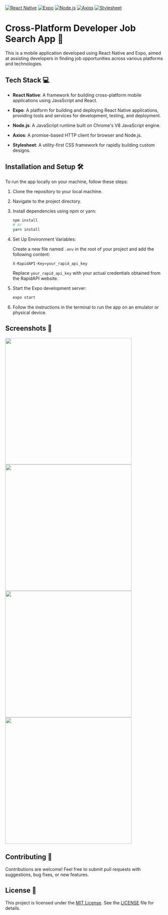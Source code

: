 [![React Native](https://img.shields.io/badge/React%20Native-17.0.2-blue.svg)](https://reactnative.dev/)
[![Expo](https://img.shields.io/badge/Expo-43.0.0-lightgrey.svg)](https://expo.dev/)
[![Node.js](https://img.shields.io/badge/Node.js-14.17.0-green.svg)](https://nodejs.org/)
[![Axios](https://img.shields.io/badge/Axios-0.22.0-yellow.svg)](https://axios-http.com/)
[![Stylesheet](https://img.shields.io/badge/Stylesheet-1.2.0-orange.svg)](https://www.npmjs.com/package/stylesheet)

# Cross-Platform Developer Job Search App 📱

This is a mobile application developed using React Native and Expo, aimed at assisting developers in finding job opportunities across various platforms and technologies.

## Tech Stack 💻

- **React Native**: A framework for building cross-platform mobile applications using JavaScript and React.
  
- **Expo**: A platform for building and deploying React Native applications, providing tools and services for development, testing, and deployment.

- **Node.js**: A JavaScript runtime built on Chrome's V8 JavaScript engine.

- **Axios**: A promise-based HTTP client for browser and Node.js.

- **Stylesheet**: A utility-first CSS framework for rapidly building custom designs.

## Installation and Setup 🛠️

To run the app locally on your machine, follow these steps:

1. Clone the repository to your local machine.
   
2. Navigate to the project directory.

3. Install dependencies using npm or yarn:

   ```bash
   npm install
   # or
   yarn install
   ```

4. Set Up Environment Variables:

   Create a new file named `.env` in the root of your project and add the following content:

   ```env
   X-RapidAPI-Key=your_rapid_api_key
   ```

   Replace `your_rapid_api_key` with your actual credentials obtained from the RapidAPI website.

5. Start the Expo development server:

   ```bash
   expo start
   ```

6. Follow the instructions in the terminal to run the app on an emulator or physical device.

## Screenshots 📸

<div align="left">
  <img src="/screenshots/img4.png" width="400px"</img>
  <img src="/screenshots/img3.png" width="400px"</img>
  <img src="/screenshots/img2.png" width="400px"</img>
  <img src="/screenshots/img1.png" width="400px"</img>
</div>

## Contributing 🤝

Contributions are welcome! Feel free to submit pull requests with suggestions, bug fixes, or new features.

## License 📄

This project is licensed under the [MIT License](https://opensource.org/licenses/MIT). See the [LICENSE](LICENSE) file for details.
